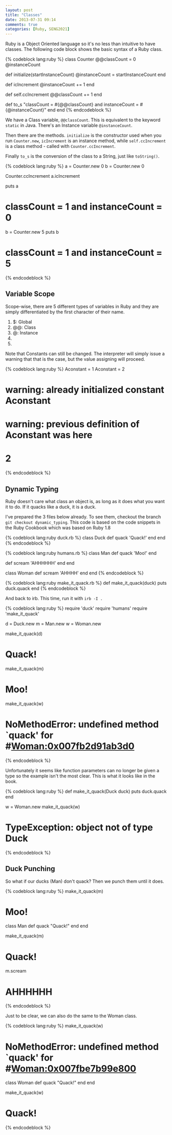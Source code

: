 ```yaml
---
layout: post
title: "Classes"
date: 2013-07-31 09:14
comments: true
categories: [Ruby, SENG2021]
---
```


Ruby is a Object Oriented language so it's no less than intuitive to have classes. The following code block shows the basic syntax of a Ruby class.

{% codeblock lang:ruby %}
class Counter
  @@classCount = 0
  @instanceCount

  def initialize(startInstanceCount)
    @instanceCount = startInstanceCount
  end

  def icIncrement
    @instanceCount += 1
  end

  def self.ccIncrement
    @@classCount += 1
  end

  def to_s
    "classCount = #{@@classCount} and instanceCount = #{@instanceCount}"
  end
end
{% endcodeblock %}

We have a Class variable, ```@@classCount```. This is equivalent to the keyword ```static``` in Java. There's an Instance variable ```@instanceCount```.

Then there are the methods. ```initialize``` is the constructor used when you run ```Counter.new```, ```icIncrement``` is an instance method, while ```self.ccIncrement``` is a class method - called with ```Counter.ccIncrement```.

Finally ```to_s``` is the conversion of the class to a String, just like ```toString()```.

{% codeblock lang:ruby %}
a = Counter.new 0
b = Counter.new 0

Counter.ccIncrement
a.icIncrement

puts a
# classCount = 1 and instanceCount = 0

b = Counter.new 5
puts b
# classCount = 1 and instanceCount = 5
{% endcodeblock %}

## Variable Scope

Scope-wise, there are 5 different types of variables in Ruby and they are simply differentiated by the first character of their name.

1. $: Global
2. @@: Class
3. @: Instance
4. [A-Z]: Constant
5. [a-z_]: Local

Note that Constants can still be changed. The interpreter will simply issue a warning that that is the case, but the value assigning will proceed.

{% codeblock lang:ruby %}
Aconstant = 1
Aconstant = 2
# warning: already initialized constant Aconstant
# warning: previous definition of Aconstant was here
# 2
{% endcodeblock %}

## Dynamic Typing

Ruby doesn't care what class an object is, as long as it does what you want it to do. If it quacks like a duck, it is a duck.

I've prepared the 3 files below already. To see them, checkout the branch ```git checkout dynamic_typing```. This code is based on the code snippets in the Ruby Cookbook which was based on Ruby 1.8

{% codeblock lang:ruby duck.rb %}
class Duck
  def quack
    'Quack!'
  end
end
{% endcodeblock %}

{% codeblock lang:ruby humans.rb %}
class Man
  def quack
    'Moo!'
  end

  def scream
    'AHHHHHH'
  end
end

class Woman
  def scream
     'AHHHH'
  end
end
{% endcodeblock %}

{% codeblock lang:ruby make_it_quack.rb %}
def make_it_quack(duck)
  puts duck.quack
end
{% endcodeblock %}

And back to irb. This time, run it with ```irb -I .```

{% codeblock lang:ruby %}
require 'duck'
require 'humans'
require 'make_it_quack'

d = Duck.new
m = Man.new
w = Woman.new

make_it_quack(d)
# Quack!
make_it_quack(m)
# Moo!
make_it_quack(w)
# NoMethodError: undefined method `quack' for #<Woman:0x007fb2d91ab3d0>
{% endcodeblock %}

Unfortunately it seems like function parameters can no longer be given a type so the example isn't the most clear. This is what it looks like in the book.

{% codeblock lang:ruby %}
def make_it_quack(Duck duck)
  puts duck.quack
end

w = Woman.new
make_it_quack(w)
# TypeException: object not of type Duck
{% endcodeblock %}

## Duck Punching

So what if our ducks (Man) don't quack? Then we punch them until it does.

{% codeblock lang:ruby %}
make_it_quack(m)
# Moo!

class Man
  def quack
    "Quack!"
  end
end

make_it_quack(m)
# Quack!

m.scream
# AHHHHHH
{% endcodeblock %}

Just to be clear, we can also do the same to the Woman class.

{% codeblock lang:ruby %}
make_it_quack(w)
# NoMethodError: undefined method `quack' for #<Woman:0x007fbe7b99e800>

class Woman
  def quack
    "Quack!"
  end
end

make_it_quack(w)
# Quack!
{% endcodeblock %}